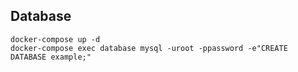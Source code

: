 ## Database

```shell script
docker-compose up -d
docker-compose exec database mysql -uroot -ppassword -e"CREATE DATABASE example;"
```
